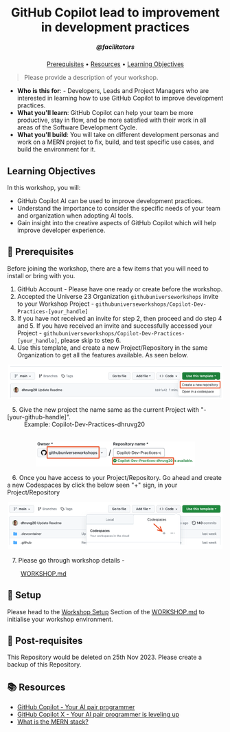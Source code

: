 <h1 align="center">GitHub Copilot lead to improvement in development practices</h1>
<h5 align="center">@facilitators</h3>

<p align="center">
  <a href="#mega-prerequisites">Prerequisites</a> •  
  <a href="#books-resources">Resources</a> •
  <a href="#learning-objectives">Learning Objectives</a>
</p>

> Please provide a description of your workshop.

- **Who is this for**: - Developers, Leads and Project Managers who are interested in learning how to use GitHub Copilot to improve development practices.
- **What you'll learn**: GitHub Copilot can help your team be more productive, stay in flow, and be more satisfied with their work in all areas of the Software Development Cycle. 
- **What you'll build**: You will take on different development personas and work on a MERN project to fix, build, and test specific use cases, and build the environment for it. 

## Learning Objectives

In this workshop, you will:

  - GitHub Copilot AI can be used to improve development practices.
  - Understand the importance to consider the specific needs of your team and organization when adopting AI tools.
  - Gain insight into the creative aspects of GitHub Copilot which will help improve developer experience.

## :mega: Prerequisites
Before joining the workshop, there are a few items that you will need to install or bring with you.
1. GitHub Account - Please have one ready or create before the workshop. 
2. Accepted the Universe 23 Organization `githubuniverseworkshops` invite to your Workshop Project - `githubuniverseworkshops/Copilot-Dev-Practices-[your_handle]`
3. If you have not received an invite for step 2, then proceed and do step 4 and 5. If you have received an invite and successfully accessed your Project - `githubuniverseworkshops/Copilot-Dev-Practices-[your_handle]`, please skip to step 6.
4. Use this template, and create a new Project/Repository in the same Organization to get all the features available. As seen below. 
<p align="center"><img width="500" alt="image" src="./images/image-1.png"></p>
&nbsp;&nbsp;&nbsp;5. Give the new project the name same as the current Project with "-[your-github-handle]". 
<br/>&nbsp;&nbsp;&nbsp;&nbsp;&nbsp;&nbsp;&nbsp;&nbsp;&nbsp;&nbsp;Example: Copilot-Dev-Practices-dhruvg20
<br/><br/><p align="center"><img width="372" alt="image" src="./images/image-2.png"></p>
&nbsp;&nbsp;&nbsp;6. Once you have access to your Project/Repository. Go ahead and create a new Codespaces by click the below seen "+" sign, in your Project/Repository
<p align="center"><img width="500" alt="image" src="./images/image-3.png"></p>
&nbsp;&nbsp;&nbsp;7. Please go through workshop details -

&nbsp;&nbsp;&nbsp;&nbsp;&nbsp;&nbsp;&nbsp; [WORKSHOP.md](./WORKSHOP.md)

## :construction: Setup
Please head to the [Workshop Setup](./WORKSHOP.md#workshop-setup) Section of the [WORKSHOP.md](./WORKSHOP.md) to initialise your workshop environment.

## :mega: Post-requisites
This Repository would be deleted on 25th Nov 2023. Please create a backup of this Repository.

## :books: Resources
- [GitHub Copilot - Your AI pair programmer](https://github.com/features/copilot)
- [GitHub Copilot X - Your AI pair programmer is leveling up](https://github.com/features/preview/copilot-x)
- [What is the MERN stack?](https://www.mongodb.com/mern-stack)
